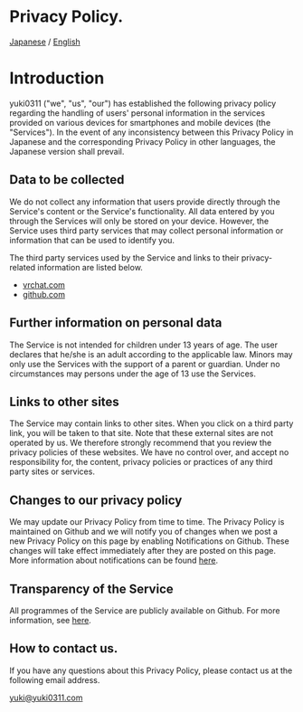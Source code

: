 # Privacy Policy.

[Japanese](ja.md) / [English](en.md)

# Introduction

yuki0311 ("we", "us", "our") has established the following privacy policy regarding the handling of users' personal information in the services provided on various devices for smartphones and mobile devices (the "Services").
In the event of any inconsistency between this Privacy Policy in Japanese and the corresponding Privacy Policy in other languages, the Japanese version shall prevail.

## Data to be collected

We do not collect any information that users provide directly through the Service's content or the Service's functionality. All data entered by you through the Services will only be stored on your device. However, the Service uses third party services that may collect personal information or information that can be used to identify you.

The third party services used by the Service and links to their privacy-related information are listed below.

- [vrchat.com](https://hello.vrchat.com/privacy)
- [github.com](https://docs.github.com/en/site-policy/privacy-policies)

## Further information on personal data

The Service is not intended for children under 13 years of age. The user declares that he/she is an adult according to the applicable law. Minors may only use the Services with the support of a parent or guardian. Under no circumstances may persons under the age of 13 use the Services.

## Links to other sites

The Service may contain links to other sites. When you click on a third party link, you will be taken to that site. Note that these external sites are not operated by us. We therefore strongly recommend that you review the privacy policies of these websites. We have no control over, and accept no responsibility for, the content, privacy policies or practices of any third party sites or services.

## Changes to our privacy policy

We may update our Privacy Policy from time to time. The Privacy Policy is maintained on Github and we will notify you of changes when we post a new Privacy Policy on this page by enabling Notifications on Github. These changes will take effect immediately after they are posted on this page. More information about notifications can be found [here](https://docs.github.com/en/account-and-profile/managing-subscriptions-and-notifications-on-github/setting-up-notifications/configuring-notifications).

## Transparency of the Service

All programmes of the Service are publicly available on Github.
For more information, see [here](https://github.com/fa0311/vrc_manager).

## How to contact us.

If you have any questions about this Privacy Policy, please contact us at the following email address.

yuki@yuki0311.com
